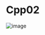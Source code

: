 # Cpp02
![image](https://github.com/Huakfy/Cpp02/assets/97962703/afb8499b-bbae-4068-ad63-285f0ea34d2b)
